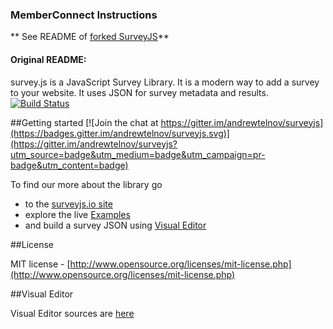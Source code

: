 ### MemberConnect Instructions
** See README of [forked SurveyJS](https://github.com/MemberConnect/surveyjs/blob/memberconnect-dev/README.md)**

#### Original README:

survey.js is a JavaScript Survey Library. It is a modern way to add a survey to your website. It uses JSON for survey metadata and results.
[![Build Status](https://travis-ci.org/surveyjs/surveyjs.svg?branch=master)](https://travis-ci.org/surveyjs/surveyjs)

##Getting started
[![Join the chat at https://gitter.im/andrewtelnov/surveyjs](https://badges.gitter.im/andrewtelnov/surveyjs.svg)](https://gitter.im/andrewtelnov/surveyjs?utm_source=badge&utm_medium=badge&utm_campaign=pr-badge&utm_content=badge)

To find our more about the library go
* to the [surveyjs.io site](https://surveyjs.io/Overview/Library/)
* explore the live [Examples](https://surveyjs.io/Examples/Library/)
* and build a survey JSON using [Visual Editor](https://surveyjs.io/Editor/Editor/)

##License

MIT license - [http://www.opensource.org/licenses/mit-license.php](http://www.opensource.org/licenses/mit-license.php)


##Visual Editor

Visual Editor sources are [here](https://github.com/surveyjs/editor)
